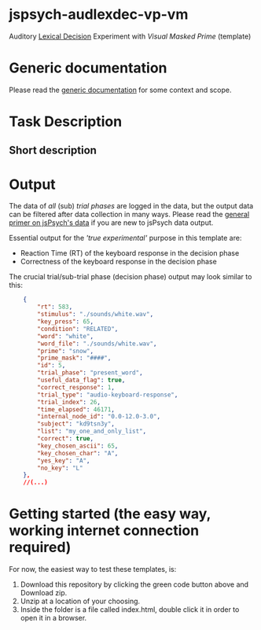 # jspsych-audlexdec-vp-vm
Auditory [Lexical Decision](https://en.wikipedia.org/wiki/Lexical_decision_task) Experiment with _Visual Masked Prime_ (template)

# Generic documentation
Please read the [generic documentation](https://github.com/UiL-OTS-labs/jspsych-uil-template-docs) for some context and scope.

# Task Description

## Short description

# Output

The data of _all_ (sub) _trial phases_ are logged in the data, but the output data can be filtered after data collection in many ways.
Please read the [general primer on jsPsych's data](https://github.com/UiL-OTS-labs/jspsych-output) if you are new to jsPsych data output.

Essential output for the _'true experimental'_ purpose in this template are:

- Reaction Time (RT) of the keyboard response in the decision phase
- Correctness of the keyboard response in the decision phase

The crucial trial/sub-trial phase (decision phase) output may look similar to this:

```json
	{
		"rt": 583,
		"stimulus": "./sounds/white.wav",
		"key_press": 65,
		"condition": "RELATED",
		"word": "white",
		"word_file": "./sounds/white.wav",
		"prime": "snow",
		"prime_mask": "####",
		"id": 5,
		"trial_phase": "present_word",
		"useful_data_flag": true,
		"correct_response": 1,
		"trial_type": "audio-keyboard-response",
		"trial_index": 26,
		"time_elapsed": 46171,
		"internal_node_id": "0.0-12.0-3.0",
		"subject": "kd9tsn3y",
		"list": "my_one_and_only_list",
		"correct": true,
		"key_chosen_ascii": 65,
		"key_chosen_char": "A",
		"yes_key": "A",
		"no_key": "L"
	},
	//(...)
```

# Getting started (the easy way, working internet connection required)
For now, the easiest way to test these templates, is:

1. Download this repository by clicking the green code button above and Download zip.
2. Unzip at a location of your choosing.
3. Inside the folder is a file called index.html, double click it in order to open it
   in a browser.

